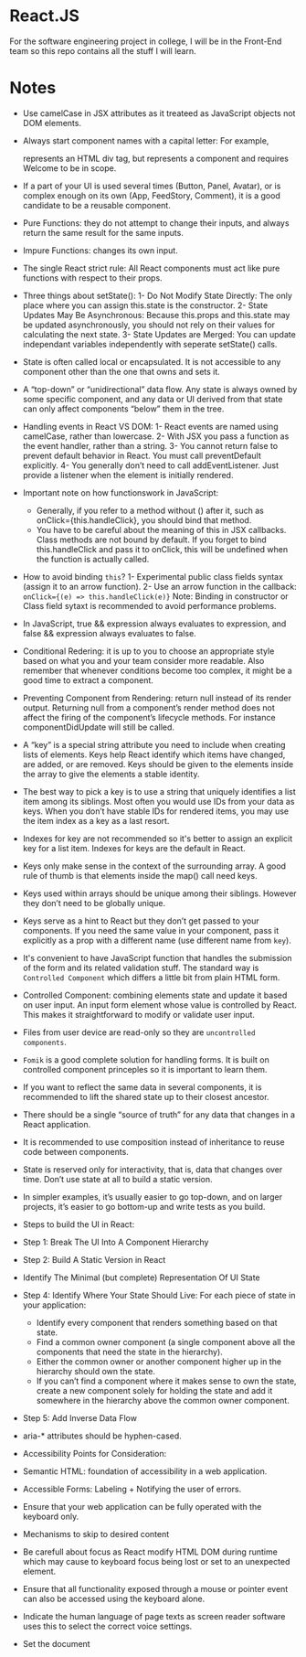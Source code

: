 # React.JS
For the software engineering project in college, I will be in the Front-End team so this repo contains all the stuff I will learn.

# Notes
* Use camelCase in JSX attributes as it treateed as JavaScript objects not DOM elements.
* Always start component names with a capital letter: For example, <div /> represents an HTML div tag, but <Welcome /> represents a component and requires Welcome to be in scope.
* If a part of your UI is used several times (Button, Panel, Avatar), or is complex enough on its own (App, FeedStory, Comment), it is a good candidate to be a reusable component.
* Pure Functions: they do not attempt to change their inputs, and always return the same result for the same inputs.
* Impure Functions: changes its own input.
* The single React strict rule: All React components must act like pure functions with respect to their props.
* Three things about setState():
 1- Do Not Modify State Directly: The only place where you can assign this.state is the constructor.
 2- State Updates May Be Asynchronous: Because this.props and this.state may be updated asynchronously, you should not rely on their values for calculating the next state.
 3- State Updates are Merged: You can update independant variables independently with seperate setState() calls.
* State is often called local or encapsulated. It is not accessible to any component other than the one that owns and sets it.
* A “top-down” or “unidirectional” data flow. Any state is always owned by some specific component, and any data or UI derived from that state can only affect components “below” them in the tree.
* Handling events in React VS DOM:
 1- React events are named using camelCase, rather than lowercase.
 2- With JSX you pass a function as the event handler, rather than a string.
 3- You cannot return false to prevent default behavior in React. You must call preventDefault explicitly.
 4- You generally don’t need to call addEventListener. Just provide a listener when the element is initially rendered.
* Important note on how functionswork in JavaScript:
   * Generally, if you refer to a method without () after it, such as onClick={this.handleClick}, you should bind that method.
   * You have to be careful about the meaning of this in JSX callbacks. Class methods are not bound by default. If you forget to bind this.handleClick and pass it to onClick, this will be undefined when the function is actually called.
* How to avoid binding ```this```?
 1- Experimental public class fields syntax (assign it to an arrow function).
 2- Use an arrow function in the callback: ```onClick={(e) => this.handleClick(e)}```
 Note: Binding in constructor or Class field sytaxt is recommended to avoid performance problems.
* In JavaScript, true && expression always evaluates to expression, and false && expression always evaluates to false.
* Conditional Redering: it is up to you to choose an appropriate style based on what you and your team consider more readable. Also remember that whenever conditions become too complex, it might be a good time to extract a component.
* Preventing Component from Rendering: return null instead of its render output. Returning null from a component’s render method does not affect the firing of the component’s lifecycle methods. For instance componentDidUpdate will still be called.
* A “key” is a special string attribute you need to include when creating lists of elements. Keys help React identify which items have changed, are added, or are removed. Keys should be given to the elements inside the array to give the elements a stable identity.
* The best way to pick a key is to use a string that uniquely identifies a list item among its siblings. Most often you would use IDs from your data as keys. When you don’t have stable IDs for rendered items, you may use the item index as a key as a last resort.
* Indexes for key are not recommended so it's better to assign an explicit key for a list item. Indexes for keys are the default in React.
* Keys only make sense in the context of the surrounding array. A good rule of thumb is that elements inside the map() call need keys.
* Keys used within arrays should be unique among their siblings. However they don’t need to be globally unique.
* Keys serve as a hint to React but they don’t get passed to your components. If you need the same value in your component, pass it explicitly as a prop with a different name (use different name from ```key```).
* It's convenient to have JavaScript function that handles the submission of the form and its related validation stuff. The standard way is ```Controlled Component``` which differs a little bit from plain HTML form.
* Controlled Component: combining elements state and update it based on user input. An input form element whose value is controlled by React. This makes it straightforward to modify or validate user input.
* Files from user device are read-only so they are ```uncontrolled components```.
* ```Fomik``` is a good complete solution for handling forms. It is built on controlled component princeples so it is important to learn them.
* If you want to reflect the same data in several components, it is recommended to lift the shared state up to their closest ancestor.
* There should be a single “source of truth” for any data that changes in a React application.
* It is recommended to use composition instead of inheritance to reuse code between components.
* State is reserved only for interactivity, that is, data that changes over time. Don’t use state at all to build a static version.
* In simpler examples, it’s usually easier to go top-down, and on larger projects, it’s easier to go bottom-up and write tests as you build.
* Steps to build the UI in React:
 * Step 1: Break The UI Into A Component Hierarchy
 * Step 2: Build A Static Version in React
 * Identify The Minimal (but complete) Representation Of UI State
 * Step 4: Identify Where Your State Should Live:
   For each piece of state in your application:
    * Identify every component that renders something based on that state.
    * Find a common owner component (a single component above all the components that need the state in the hierarchy).
    * Either the common owner or another component higher up in the hierarchy should own the state.
    * If you can’t find a component where it makes sense to own the state, create a new component solely for holding the state and add it somewhere in the hierarchy above the common owner component.
 * Step 5: Add Inverse Data Flow
 
 * aria-* attributes should be hyphen-cased.
* Accessibility Points for Consideration:
 * Semantic HTML: foundation of accessibility in a web application.
 * Accessible Forms: Labeling + Notifying the user of errors.
 * Ensure that your web application can be fully operated with the keyboard only.
 * Mechanisms to skip to desired content
 * Be carefull about focus as React modify HTML DOM during runtime which may cause to keyboard focus being lost or set to an unexpected element.
 * Ensure that all functionality exposed through a mouse or pointer event can also be accessed using the keyboard alone.
 * Indicate the human language of page texts as screen reader software uses this to select the correct voice settings.
 * Set the document <title> to correctly describe the current page content as this ensures that the user remains aware of the current page context.
 * Ensure that all readable text on your website has sufficient color contrast to remain maximally readable by users with low vision.

 
## Learning reasources:
- [Complete Intro to Web Development](https://frontendmasters.com/courses/web-development-v2/)
- [JavaScript](https://frontendmasters.com/learn/javascript/)
- [JavaScript](https://frontendmasters.com/courses/getting-started-javascript-v2/)
- [React.JS](https://reactjs.org/docs/getting-started.html)
- [React.JS](https://frontendmasters.com/learn/react/)

## Best Practices:
- [Front-End Checklist](https://github.com/thedaviddias/Front-End-Checklist)
- [Clean Code](https://github.com/ryanmcdermott/clean-code-javascript)
- [Front-End Performance Checklist](https://github.com/thedaviddias/Front-End-Performance-Checklist)
- [33 concepts JS](https://github.com/leonardomso/33-js-concepts)
